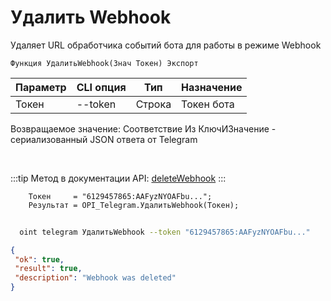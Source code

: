 ﻿---
sidebar_position: 4
---

# Удалить Webhook
 Удаляет URL обработчика событий бота для работы в режиме Webhook



`Функция УдалитьWebhook(Знач Токен) Экспорт`

  | Параметр | CLI опция | Тип | Назначение |
  |-|-|-|-|
  | Токен | --token | Строка | Токен бота |

  
  Возвращаемое значение:   Соответствие Из КлючИЗначение - сериализованный JSON ответа от Telegram

<br/>

:::tip
Метод в документации API: [deleteWebhook](https://core.telegram.org/bots/api#deletewebhook)
:::
<br/>


```bsl title="Пример кода"
    Токен     = "6129457865:AAFyzNYOAFbu...";
    Результат = OPI_Telegram.УдалитьWebhook(Токен);
```



```sh title="Пример команды CLI"
    
  oint telegram УдалитьWebhook --token "6129457865:AAFyzNYOAFbu..."

```

```json title="Результат"
{
 "ok": true,
 "result": true,
 "description": "Webhook was deleted"
}
```
